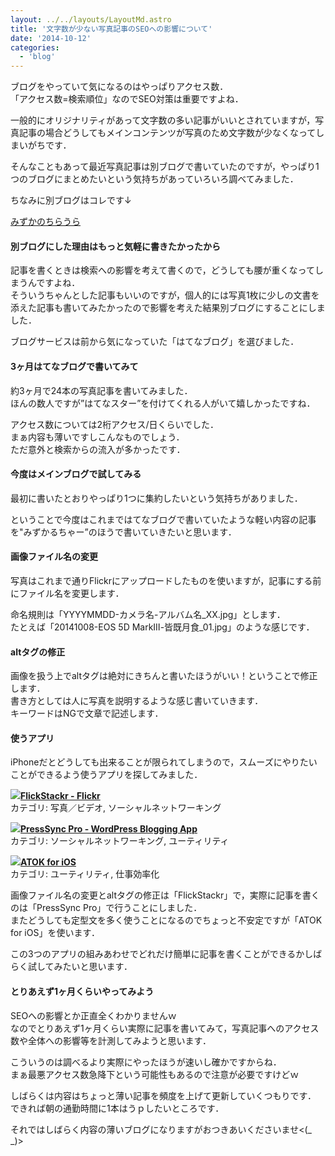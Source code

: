 ```yaml
---
layout: ../../layouts/LayoutMd.astro
title: '文字数が少ない写真記事のSEOへの影響について'
date: '2014-10-12'
categories:
  - 'blog'
---
```


ブログをやっていて気になるのはやっぱりアクセス数．  
「アクセス数=検索順位」なのでSEO対策は重要ですよね．

一般的にオリジナリティがあって文字数の多い記事がいいとされていますが，写真記事の場合どうしてもメインコンテンツが写真のため文字数が少なくなってしまいがちです．

そんなこともあって最近写真記事は別ブログで書いていたのですが，やっぱり1つのブログにまとめたいという気持ちがあっていろいろ調べてみました．

ちなみに別ブログはコレです↓

[みずかのちらうら](https://blog.mizuka123.net/)

#### 別ブログにした理由はもっと気軽に書きたかったから

記事を書くときは検索への影響を考えて書くので，どうしても腰が重くなってしまうんですよね．  
そういうちゃんとした記事もいいのですが，個人的には写真1枚に少しの文書を添えた記事も書いてみたかったので影響を考えた結果別ブログにすることにしました．

ブログサービスは前から気になっていた「はてなブログ」を選びました．

#### 3ヶ月はてなブログで書いてみて

約3ヶ月で24本の写真記事を書いてみました．  
ほんの数人ですが”はてなスター”を付けてくれる人がいて嬉しかったですね．

アクセス数については2桁アクセス/日くらいでした．  
まぁ内容も薄いですしこんなものでしょう．  
ただ意外と検索からの流入が多かったです．

#### 今度はメインブログで試してみる

最初に書いたとおりやっぱり1つに集約したいという気持ちがありました．

ということで今度はこれまではてなブログで書いていたような軽い内容の記事を"みずかるちゃー”のほうで書いていきたいと思います．

#### 画像ファイル名の変更

写真はこれまで通りFlickrにアップロードしたものを使いますが，記事にする前にファイル名を変更します．

命名規則は「YYYYMMDD-カメラ名-アルバム名\_XX.jpg」とします．  
たとえば「20141008-EOS 5D MarkⅢ-皆既月食\_01.jpg」のような感じです．

#### altタグの修正

画像を扱う上でaltタグは絶対にきちんと書いたほうがいい！ということで修正します．  
書き方としては人に写真を説明するような感じ書いていきます．  
キーワードはNGで文章で記述します．

#### 使うアプリ

iPhoneだとどうしても出来ることが限られてしまうので，スムーズにやりたいことができるよう使うアプリを探してみました．

![](/archive/images/mzl.hpxvbywm.png)**[FlickStackr - Flickr](https://itunes.apple.com/jp/app/flickstackr-flickr/id364895358?mt=8&uo=4&at=11ld4R)**  
カテゴリ: 写真／ビデオ, ソーシャルネットワーキング

![](/archive/images/mzl.ixqyatut.png)**[PressSync Pro - WordPress Blogging App](https://itunes.apple.com/jp/app/presssync-pro-wordpress-blogging/id635867378?mt=8&uo=4&at=11ld4R)**  
カテゴリ: ソーシャルネットワーキング, ユーティリティ

![](/archive/images/mzl.ndnnywjh.png)**[ATOK for iOS](https://itunes.apple.com/jp/app/atok-for-ios/id893918621?mt=8&uo=4&at=11ld4R)**  
カテゴリ: ユーティリティ, 仕事効率化

画像ファイル名の変更とaltタグの修正は「FlickStackr」で，実際に記事を書くのは「PressSync Pro」で行うことにしました．  
またどうしても定型文を多く使うことになるのでちょっと不安定ですが「ATOK for iOS」を使います．

この3つのアプリの組みあわせでどれだけ簡単に記事を書くことができるかしばらく試してみたいと思います．

#### とりあえず1ヶ月くらいやってみよう

SEOへの影響とか正直全くわかりませんｗ  
なのでとりあえず1ヶ月くらい実際に記事を書いてみて，写真記事へのアクセス数や全体への影響等を計測してみようと思います．

こういうのは調べるより実際にやったほうが速いし確かですからね．  
まぁ最悪アクセス数急降下という可能性もあるので注意が必要ですけどｗ

しばらくは内容はちょっと薄い記事を頻度を上げて更新していくつもりです．  
できれば朝の通勤時間に1本はうｐしたいところです．

それではしばらく内容の薄いブログになりますがおつきあいくださいませ<(\_ \_)>
